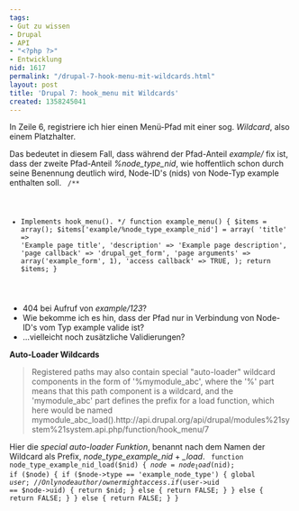 ```yaml
---
tags:
- Gut zu wissen
- Drupal
- API
- "<?php ?>"
- Entwicklung
nid: 1617
permalink: "/drupal-7-hook-menu-mit-wildcards.html"
layout: post
title: 'Drupal 7: hook_menu mit Wildcards'
created: 1358245041
---
```

In Zeile 6, registriere ich hier einen Menü-Pfad mit einer sog. <em>Wildcard</em>, also einem Platzhalter.

Das bedeutet in diesem Fall, dass während der Pfad-Anteil <em>example/</em> fix ist, dass der zweite Pfad-Anteil <em>%node_type_nid</em>, wie hoffentlich schon durch seine Benennung deutlich wird, Node-ID's (nids) von Node-Typ example enthalten soll.
<code type="php" start="1">
/**
 * Implements hook_menu().
 */
function example_menu() {
  $items = array();
  $items['example/%node_type_example_nid'] = array(
    'title' => 'Example page title',
    'description' => 'Example page description',
    'page callback' => 'drupal_get_form',
    'page arguments' => array('example_form', 1),
    'access callback' => TRUE,
  );
  return $items;
}
</code>
<ul>
 <li>404 bei Aufruf von <em>example/123</em>?</li>
 <li>Wie bekomme ich es hin, dass der Pfad nur in Verbindung von Node-ID's vom Typ example valide ist?</li>
 <li>...vielleicht noch zusätzliche Validierungen?</li>
</ul>
<!--break-->
<strong>Auto-Loader Wildcards</strong>
<blockquote>
Registered paths may also contain special "auto-loader" wildcard components in the form of '%mymodule_abc', where the '%' part means that this path component is a wildcard, and the 'mymodule_abc' part defines the prefix for a load function, which here would be named mymodule_abc_load().<fn>http://api.drupal.org/api/drupal/modules%21system%21system.api.php/function/hook_menu/7</fn>
</blockquote>

Hier die <em>special auto-loader Funktion</em>, benannt nach dem Namen der Wildcard als Prefix, <em>node_type_example_nid</em> + <em>_load</em>.
<code type="php">
function node_type_example_nid_load($nid) {
  $node = node_load($nid);
  if ($node) {
    if ($node->type == 'example_node_type') {
      global $user;
      // Only node author/owner might access.
      if ($user->uid == $node->uid) {
        return $nid;
      }
      else {
        return FALSE;
      }
    }
    else {
      return FALSE;
    }
  }
  else {
    return FALSE;
  }
}
</code>


